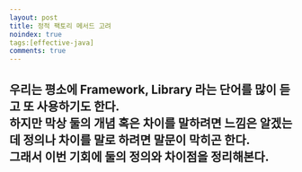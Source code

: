 ```yaml
---
layout: post
title: 정적 팩토리 메서드 고려
noindex: true
tags:[effective-java]
comments: true
---
```

우리는 평소에 Framework, Library 라는 단어를 많이 듣고 또 사용하기도 한다.<br>
하지만 막상 둘의 개념 혹은 차이를 말하려면 느낌은 알겠는데 
정의나 차이를 말로 하려면 말문이 막히곤 한다.<br>
그래서 이번 기회에 둘의 정의와 차이점을 정리해본다.
---
